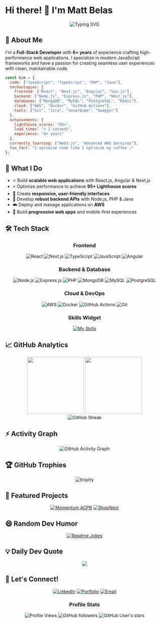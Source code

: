 # Hi there! 👋 I'm Matt Belas

<div align="center">
  
  ![Typing SVG](https://readme-typing-svg.herokuapp.com?font=Fira+Code&pause=1000&color=2196F3&center=true&vCenter=true&width=435&lines=Full-Stack+Developer;React+%26+Next.js+Specialist;6%2B+Years+Experience;Performance+Enthusiast)
  
</div>

## 🚀 About Me

I'm a **Full-Stack Developer** with **6+ years** of experience crafting high-performance web applications. I specialize in modern JavaScript frameworks and have a passion for creating seamless user experiences with clean, maintainable code.

```javascript
const kim = {
  code: ["JavaScript", "TypeScript", "PHP", "Java"],
  technologies: {
    frontend: ["React", "Next.js", "Angular", "Vue.js"],
    backend: ["Node.js", "Express.js", "PHP", "Next.js"],
    databases: ["MongoDB", "MySQL", "PostgreSQL", "Redis"],
    cloud: ["AWS", "Docker", "GitHub Actions"],
    tools: ["Git", "Jira", "SonarQube", "Swagger"]
  },
  achievements: {
    lighthouse_scores: "95+",
    load_times: "< 2 seconds",
    experience: "6+ years"
  },
  currently_learning: ["Web3.js", "Advanced AWS Services"],
  fun_fact: "I optimize code like I optimize my coffee ☕"
};
```

## 🎯 What I Do

- 🔥 Build **scalable web applications** with React.js, Angular & Next.js
- ⚡ Optimize performance to achieve **95+ Lighthouse scores**
- 🎨 Create **responsive, user-friendly interfaces**
- 🔧 Develop **robust backend APIs** with Node.js, PHP & Java
- ☁️ Deploy and manage applications on **AWS**
- 📱 Build **progressive web apps** and mobile-first experiences

## 🛠️ Tech Stack

<div align="center">

### Frontend
![React](https://img.shields.io/badge/React-20232A?style=for-the-badge&logo=react&logoColor=61DAFB)
![Next.js](https://img.shields.io/badge/Next.js-000000?style=for-the-badge&logo=next.js&logoColor=white)
![TypeScript](https://img.shields.io/badge/TypeScript-007ACC?style=for-the-badge&logo=typescript&logoColor=white)
![JavaScript](https://img.shields.io/badge/JavaScript-F7DF1E?style=for-the-badge&logo=javascript&logoColor=black)
![Angular](https://img.shields.io/badge/Angular-DD0031?style=for-the-badge&logo=angular&logoColor=white)

### Backend & Database
![Node.js](https://img.shields.io/badge/Node.js-43853D?style=for-the-badge&logo=node.js&logoColor=white)
![Express.js](https://img.shields.io/badge/Express.js-404D59?style=for-the-badge&logo=express&logoColor=white)
![PHP](https://img.shields.io/badge/PHP-777BB4?style=for-the-badge&logo=php&logoColor=white)
![MongoDB](https://img.shields.io/badge/MongoDB-4EA94B?style=for-the-badge&logo=mongodb&logoColor=white)
![MySQL](https://img.shields.io/badge/MySQL-00000F?style=for-the-badge&logo=mysql&logoColor=white)
![PostgreSQL](https://img.shields.io/badge/PostgreSQL-316192?style=for-the-badge&logo=postgresql&logoColor=white)

### Cloud & DevOps
![AWS](https://img.shields.io/badge/AWS-232F3E?style=for-the-badge&logo=amazon-aws&logoColor=white)
![Docker](https://img.shields.io/badge/Docker-2CA5E0?style=for-the-badge&logo=docker&logoColor=white)
![GitHub Actions](https://img.shields.io/badge/GitHub_Actions-2088FF?style=for-the-badge&logo=github-actions&logoColor=white)
![Git](https://img.shields.io/badge/Git-F05032?style=for-the-badge&logo=git&logoColor=white)

### Skills Widget
[![My Skills](https://skillicons.dev/icons?i=js,ts,react,nextjs,nodejs,python,php,mysql,mongodb,aws,docker,git&theme=dark)](https://skillicons.dev)

</div>

## 📈 GitHub Analytics

<div align="center">
  <img height="180em" src="https://github-readme-stats.vercel.app/api?username=kimbelas&show_icons=true&theme=tokyonight&include_all_commits=true&count_private=true&show=reviews,discussions_started,discussions_answered,prs_merged,prs_merged_percentage"/>
  <img height="180em" src="https://github-readme-stats.vercel.app/api/top-langs/?username=kimbelas&layout=compact&langs_count=8&theme=tokyonight&hide=jupyter%20notebook"/>
</div>

<div align="center">
  <img src="https://github-readme-streak-stats.herokuapp.com/?user=kimbelas&theme=tokyonight" alt="GitHub Streak" />
</div>

## ⚡ Activity Graph
<div align="center">
  <img src="https://github-readme-activity-graph.vercel.app/graph?username=kimbelas&theme=tokyo-night&hide_border=true&area=true" alt="GitHub Activity Graph" />
</div>

## 🏆 GitHub Trophies
<div align="center">
  
![trophy](https://github-profile-trophy.vercel.app/?username=kimbelas&theme=tokyonight&no-frame=true&no-bg=false&margin-w=4&row=2&column=4)

</div>

## 🌟 Featured Projects

<div align="center">

[![Momentum ACPB](https://github-readme-stats.vercel.app/api/pin/?username=kimbelas&repo=momentum-acpb&theme=tokyonight)](https://momentum-acpb.vercel.app/)
[![ShopNest](https://github-readme-stats.vercel.app/api/pin/?username=kimbelas&repo=shopnest&theme=tokyonight)](https://shopnest-nine.vercel.app/)

</div>

## 😄 Random Dev Humor
<div align="center">
  
[![Readme Jokes](https://readme-jokes.vercel.app/api?hideBorder&theme=tokyonight)](https://github.com/ABSphreak/readme-jokes)

</div>

## 💡 Daily Dev Quote

<div align="center">
  
![](https://quotes-github-readme.vercel.app/api?type=horizontal&theme=tokyonight)

</div>

## 🤝 Let's Connect!

<div align="center">
  
[![LinkedIn](https://img.shields.io/badge/LinkedIn-0077B5?style=for-the-badge&logo=linkedin&logoColor=white)](https://linkedin.com/in/kimcabarlebelas)
[![Portfolio](https://img.shields.io/badge/Portfolio-FF5722?style=for-the-badge&logo=todoist&logoColor=white)](https://www.mattbelas.online/)
[![Email](https://img.shields.io/badge/Email-D14836?style=for-the-badge&logo=gmail&logoColor=white)](mailto:kim@mattbelas.online)

### Profile Stats
![Profile Views](https://komarev.com/ghpvc/?username=kimbelas&color=blueviolet&style=flat-square&label=Profile+Views)
![GitHub followers](https://img.shields.io/github/followers/kimbelas?logo=github&style=for-the-badge&color=0891b2&labelColor=1c1917)
![GitHub User's stars](https://img.shields.io/github/stars/kimbelas?affiliations=OWNER%2CCOLLABORATOR%2CORGANIZATION_MEMBER&style=for-the-badge&color=0891b2&labelColor=1c1917)

</div>

